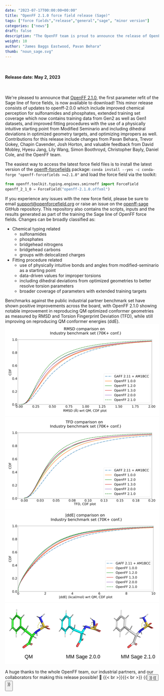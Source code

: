 ```yaml
---
date: "2023-07-17T00:00:00+00:00"
title: "OpenFF 2.1.0 force field release (Sage)"
tags: ["force fields","release","general","sage", "minor version"]
categories: ["news"]
draft: false
description: "The OpenFF team is proud to announce the release of OpenFF 2.1.0 (Sage)."
weight: 10
author: "James Baggs Eastwood, Pavan Behara"
thumb: "noun_sage.svg"
---
```


<br>

#### Release date: May 2, 2023

<br>

We're pleased to announce that [OpenFF 2.1.0](https://github.com/openforcefield/openff-forcefields/releases/tag/2023.05.1), the first parameter refit of the Sage line of force fields, is now available to download! This minor release consists of updates to openff-2.0.0 which include improved chemical perception for sulfonamides and phosphates, extended training set coverage which now contains training data from Gen2 as well as Gen1 datasets, and improved fitting procedures with the use of a physically intuitive starting point from Modified Seminario and including dihedral deviations in optimized geometry targets, and optimizing impropers as well. Contributions for this release include changes from Pavan Behara, Trevor Gokey, Chapin Cavender, Josh Horton, and valuable feedback from David Mobley, Hyesu Jang, Lily Wang, Simon Boothroyd, Christopher Bayly, Daniel Cole, and the OpenFF team.

The easiest way to access the latest force field files is to install the latest version of the [openff-forcefields](https://github.com/openforcefield/openff-forcefields) package:
`conda install --yes -c conda-forge "openff-forcefields >=2.1.0"`
and load the force field via the toolkit:
```python
from openff.toolkit.typing.engines.smirnoff import ForceField
openff_2_1_0 = ForceField("openff-2.1.0.offxml")
```
If you experience any issues with the new force field, please be sure to email support@openforcefield.org or raise an issue on the [openff-sage](https://github.com/openforcefield/openff-sage) GitHub repository. This repository also contains the scripts, inputs and the results generated as part of the training the Sage line of OpenFF force fields.
Changes can be broadly classified as:
   * Chemical typing related
       * sulfonamides
       * phosphates
       * bridgehead nitrogens
       * bridgehead carbons
       * groups with delocalized charges
   * Fitting procedure related
       * use of physically intuitive bonds and angles from modified-seminario as a starting point
       * data-driven values for improper torsions
       * including dihedral deviations from optimized geometries to better resolve torsion parameters
       * broader coverage of parameters with extended training targets

Benchmarks against the public industrial partner benchmark set have shown positive improvements across the board, with OpenFF 2.1.0 showing notable improvement in reproducing QM optimized conformer geometries as measured by RMSD and Torsion Fingerprint Deviation (TFD), while still improving on reproducing QM conformer energies (ddE).
![RMSD](CDF_plot_of_RMSD.png "CDF plot of RMSD")
![TFD](CDF_plot_of_TFD.png "CDF plot of TFD")
![ddE](CDF_plot_of_ddE.png "CDF plot of ddE")
![sulfamide-geometry-improvement](sulfamide-geometry.png "Improvements to hypervalent sulfur geometry")


A huge thanks to the whole OpenFF team, our industrial partners, and our collaborators for making this release possible! :tada:
{{< br >}}{{< br >}}
{{<button href="https://github.com/openforcefield/sage-2.1.0" text="GitHub" >}}
{{<button href="https://zenodo.org/record/7889050" text="DOI" >}}

